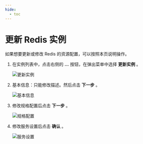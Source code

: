 ```yaml
---
hide:
  - toc
---
```


# 更新 Redis 实例

如果想要更新或修改 Redis 的资源配置，可以按照本页说明操作。

1. 在实例列表中，点击右侧的 __...__  按钮，在弹出菜单中选择 __更新实例__ 。

    ![更新实例](https://docs.daocloud.io/daocloud-docs-images/docs/middleware/redis/images/update01.png)

2. 基本信息：只能修改描述。然后点击 __下一步__ 。

    ![基本信息](https://docs.daocloud.io/daocloud-docs-images/docs/middleware/redis/images/update02.png)

3. 修改规格配置后点击 __下一步__ 。

    ![规格配置](https://docs.daocloud.io/daocloud-docs-images/docs/middleware/redis/images/update03.png)

4. 修改服务设置后点击 __确认__ 。

    ![服务设置](https://docs.daocloud.io/daocloud-docs-images/docs/middleware/redis/images/update04.png)
